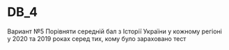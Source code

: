 # DB_4 
Вариант №5
Порівняти середній бал з Історії України у кожному регіоні у 2020 та 2019 роках серед тих, кому було зараховано тест
